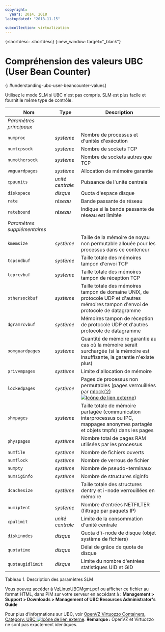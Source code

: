 ```yaml
---
copyright:
  years: 2014, 2018
lastupdated: "2018-11-15"

subcollection: virtualization
---
```


{:shortdesc: .shortdesc}
{:new_window: target="_blank"}

# Compréhension des valeurs UBC (User Bean Counter)
{: #understanding-ubc-user-beancounter-values}

Utilisez le mode SLM si UBC n'est pas compris. SLM est plus facile et fournit le même type de contrôle. 

|Nom|Type|Description|
|---|---|---|
|*Paramètres principaux*|||
|`numproc`|*système*|Nombre de processus et d'unités d'exécution|
|`numtcpsock`|*système*|Nombre de sockets TCP|
|`numothersock`|*système*|Nombre de sockets autres que TCP|
|`vmguardpages`|*système*|Allocation de mémoire garantie|
|`cpuunits`|*unité centrale*|Puissance de l'unité centrale|
|`diskspace`|*disque*|Quota d'espace disque|
|`rate`|*réseau*|Bande passante de réseau|
|`ratebound`|*réseau*|Indique si la bande passante de réseau est limitée|
|*Paramètres supplémentaires*|||
|`kmemsize`|*système*|Taille de la mémoire de noyau non permutable allouée pour les processus dans ce conteneur|
|`tcpsndbuf`|*système*|Taille totale des mémoires tampon d'envoi TCP|
|`tcprcvbuf`|*système*|Taille totale des mémoires tampon de réception TCP|
|`othersockbuf`|*système*|Taille totale des mémoires tampon de domaine UNIX, de protocole UDP et d'autres mémoires tampon d'envoi de protocole de datagramme|
|`dgramrcvbuf`|*système*|Mémoires tampon de réception de protocole UDP et d'autres protocole de datagramme|
|`oomguardpages`|*système*|Quantité de mémoire garantie au cas où la mémoire serait surchargée (si la mémoire est insuffisante, la garantie n'existe plus)|
|`privvmpages`|*système*|Limite d'allocation de mémoire|
|`lockedpages`|*système*|Pages de processus non permutables (pages verrouillées par [mlock(2) ![Icône de lien externe](../../icons/launch-glyph.svg "Icône de lien externe")](https://linux.die.net/man/2/mlock))|
|`shmpages`|*système*|Taille totale de mémoire partagée (communication interprocessus ou IPC, mappages anonymes partagés et objets tmpfs) dans les pages|
|`physpages`|*système*|Nombre total de pages RAM utilisées par les processus|
|`numfile`|*système*|Nombre de fichiers ouverts|
|`numflock`|*système*|Nombre de verrous de fichier|
|`numpty`|*système*|Nombre de pseudo-terminaux|
|`numsiginfo`|*système*|Nombre de structures siginfo|
|`dcachesize`|*système*|Taille totale des structures dentry et i-node verrouillées en mémoire|
|`numiptent`|*système*|Nombre d'entrées NETFILTER (filtrage par paquets IP)|
|`cpulimit`|*unité centrale*|Limite de la consommation d'unité centrale|
|`diskinodes`|*disque*|Quota d'i-node de disque (objet système de fichiers)|
|`quotatime`|*disque*|Délai de grâce de quota de disque|
|`quotaugidlimit`|*disque*|Limite du  nombre d'entrées statistiques UID et GID|
<caption>Tableau 1. Description des paramètres SLM</caption>

Vous pouvez accéder à VzLinuxUBCMgmt.pdf ou afficher ce fichier au format HTML, dans PIM sur votre serveur en accédant à :
**Management > Support > Downloads > Management of UBC Resources Administrator's Guide**

Pour plus d'informations sur UBC, voir [OpenVZ Virtuozzo Containers, Category: UBC ![Icône de lien externe](../../icons/launch-glyph.svg "Icône de lien externe")](https://wiki.openvz.org/Category:UBC).
**Remarque :** OpenVZ et Virtuozzo ne sont pas exactement identiques.
